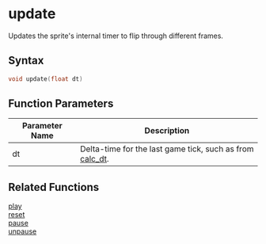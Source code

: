 # update

Updates the sprite's internal timer to flip through different frames.

## Syntax

```cpp
void update(float dt)
```

## Function Parameters

Parameter Name | Description
--- | ---
dt | Delta-time for the last game tick, such as from [calc_dt](https://github.com/RandyGaul/cute_framework/blob/master/doc/time/calc_dt.md).

## Related Functions

[play](https://github.com/RandyGaul/cute_framework/blob/master/doc/graphics/sprite/play.md)  
[reset](https://github.com/RandyGaul/cute_framework/blob/master/doc/graphics/sprite/reset.md)  
[pause](https://github.com/RandyGaul/cute_framework/blob/master/doc/graphics/sprite/pause.md)  
[unpause](https://github.com/RandyGaul/cute_framework/blob/master/doc/graphics/sprite/unpause.md)  
